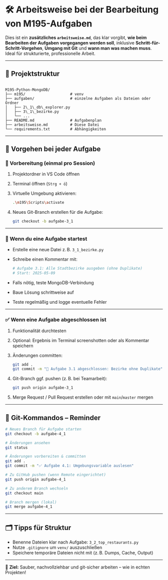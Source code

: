 # 🛠️ Arbeitsweise bei der Bearbeitung von M195-Aufgaben

Dies ist ein **zusätzliches `arbeitsweise.md`**, das klar vorgibt, **wie beim Bearbeiten der Aufgaben vorgegangen werden soll**, inklusive **Schritt-für-Schritt-Vorgehen**, **Umgang mit Git** und **wann man was machen muss**. Ideal für strukturierte, professionelle Arbeit.

---

## 📂 Projektstruktur

```

M195-Python-MongoDB/
├── m195/                    # venv
├── aufgaben/                # einzelne Aufgaben als Dateien oder Ordner
│   ├── 2\_1\_db\_explorer.py
│   ├── 3\_1\_bezirke.py
│   └── ...
├── README.md                # Aufgabenplan
├── arbeitsweise.md          # Diese Datei
└── requirements.txt         # Abhängigkeiten

````

---

## 🚀 Vorgehen bei jeder Aufgabe

### 🔄 Vorbereitung (einmal pro Session)

1. Projektordner in VS Code öffnen
2. Terminal öffnen (`Strg + ö`)
3. Virtuelle Umgebung aktivieren:
   ```bash
   .\m195\Scripts\activate


4. Neues Git-Branch erstellen für die Aufgabe:

   ```bash
   git checkout -b aufgabe-3_1
   ```

---

### 🧩 Wenn du eine Aufgabe startest

* Erstelle eine neue Datei z. B. `3_1_bezirke.py`
* Schreibe einen Kommentar mit:

  ```python
  # Aufgabe 3.1: Alle Stadtbezirke ausgeben (ohne Duplikate)
  # Start: 2025-05-09
  ```
* Falls nötig, teste MongoDB-Verbindung
* Baue Lösung schrittweise auf
* Teste regelmäßig und logge eventuelle Fehler

---

### ✅ Wenn eine Aufgabe abgeschlossen ist

1. Funktionalität durchtesten
2. Optional: Ergebnis im Terminal screenshotten oder als Kommentar speichern
3. Änderungen committen:

   ```bash
   git add .
   git commit -m "🔧 Aufgabe 3.1 abgeschlossen: Bezirke ohne Duplikate"
   ```
4. Git-Branch ggf. pushen (z. B. bei Teamarbeit):

   ```bash
   git push origin aufgabe-3_1
   ```
5. Merge Request / Pull Request erstellen oder mit `main`/`master` mergen

---

## 🧠 Git-Kommandos – Reminder

```bash
# Neues Branch für Aufgabe starten
git checkout -b aufgabe-4_1

# Änderungen ansehen
git status

# Änderungen vorbereiten & committen
git add .
git commit -m "✅ Aufgabe 4.1: Umgebungsvariable auslesen"

# Zu GitHub pushen (wenn Remote eingerichtet)
git push origin aufgabe-4_1

# Zu anderem Branch wechseln
git checkout main

# Branch mergen (lokal)
git merge aufgabe-4_1
```

---

## 🗂️ Tipps für Struktur

* Benenne Dateien klar nach Aufgabe: `3_2_top_restaurants.py`
* Nutze `.gitignore` um `venv/` auszuschließen
* Speichere temporäre Dateien nicht mit (z. B. Dumps, Cache, Output)

---

📌 **Ziel:** Sauber, nachvollziehbar und git-sicher arbeiten – wie in echten Projekten!

```
